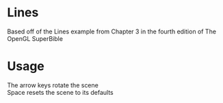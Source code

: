 Lines
=====
Based off of the Lines example from Chapter 3 in the fourth edition of The OpenGL SuperBible

Usage
=====
The arrow keys rotate the scene			
Space resets the scene to its defaults		
